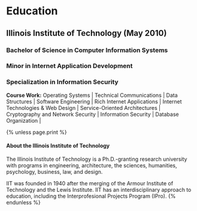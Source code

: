Education
=========

## Illinois Institute of Technology (May 2010)

### Bachelor of Science in Computer Information Systems

### Minor in Internet Application Development

### Specialization in Information Security

**Course Work:**
Operating Systems              | Technical Communications           |
Data Structures                | Software Engineering               |
Rich Internet Applications     | Internet Technologies & Web Design |
Service-Oriented Architectures | Cryptography and Network Security  |
Information Security           | Database Organization              |

{% unless page.print %}
#### About the Illinois Institute of Technology

The Illinois Institute of Technology is a Ph.D.-granting research university with programs in engineering, architecture, the sciences, humanities, psychology, business, law, and design.

IIT was founded in 1940 after the merging of the Armour Institute of Technology and the Lewis Institute. IIT has an interdisciplinary approach to education, including the Interprofesional Projects Program (IPro).
{% endunless %}
